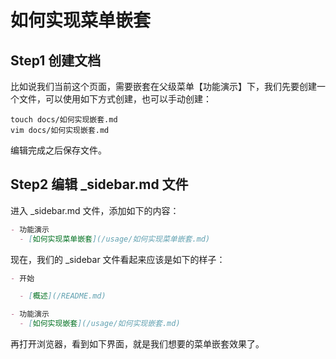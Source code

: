 # 如何实现菜单嵌套

## Step1 创建文档

比如说我们当前这个页面，需要嵌套在父级菜单【功能演示】下，我们先要创建一个文件，可以使用如下方式创建，也可以手动创建：

```
touch docs/如何实现嵌套.md
vim docs/如何实现嵌套.md
```

编辑完成之后保存文件。

## Step2 编辑 _sidebar.md 文件

进入 _sidebar.md 文件，添加如下的内容：

```markdown
- 功能演示
  - [如何实现菜单嵌套](/usage/如何实现菜单嵌套.md)
```

现在，我们的 _sidebar 文件看起来应该是如下的样子：

```markdown
- 开始

  - [概述](/README.md)

- 功能演示
  - [如何实现嵌套](/usage/如何实现嵌套.md)
```

再打开浏览器，看到如下界面，就是我们想要的菜单嵌套效果了。

```
